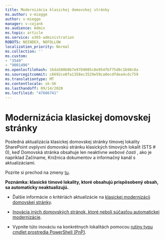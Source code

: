 ```yaml
---
title: Modernizácia klasickej domovskej stránky
ms.author: v-miegge
author: v-miegge
manager: v-cojank
ms.audience: Admin
ms.topic: article
ms.service: o365-administration
ROBOTS: NOINDEX, NOFOLLOW
localization_priority: Normal
ms.collection: ''
ms.custom:
- "3549"
- "9001496"
ms.openlocfilehash: 16da500b8b7e97b9085c8e954fbf75d8c1b90c8a
ms.sourcegitcommit: c6692ce0fa1358ec3529e59ca0ecdfdea4cdc759
ms.translationtype: MT
ms.contentlocale: sk-SK
ms.lasthandoff: 09/14/2020
ms.locfileid: "47666741"
---
```

# <a name="modernize-the-classic-home-page"></a>Modernizácia klasickej domovskej stránky

Posledná aktualizácia klasickej domovskej stránky tímovej lokality SharePoint ovplyvní domovskú stránku klasických tímových lokalít (STS # 0), keď Domovská stránka obsahuje len neaktívne *webové časti* , ako je napríklad Začíname, Knižnica dokumentov a informačný kanál s aktualizáciami.

Pozrite si prechod na zmeny [tu](https://docs.microsoft.com/sharepoint/sharepointonline/media/homepage-upgrade-gif.gif). 

**Poznámka: klasické tímové lokality, ktoré obsahujú prispôsobený obsah, sa automaticky neaktualizujú.**

* Ďalšie informácie o kritériách aktualizácie na [klasickej modernizácii domovskej stránky](https://docs.microsoft.com/sharepoint/disable-auto-modernization-classic-home-pages#why-update-classic-team-site-home-pages-to-modern).

* [Inovácia iných domovských stránok, ktoré neboli súčasťou automatickej modernizácie](https://docs.microsoft.com/sharepoint/dev/transform/modernize-userinterface-site-pages).

* Vypnite túto inováciu na konkrétnych lokalitách pomocou [rutiny typu cmdlet prostredia PowerShell (PnP)](https://docs.microsoft.com/powershell/sharepoint/sharepoint-pnp/sharepoint-pnp-cmdlets).
